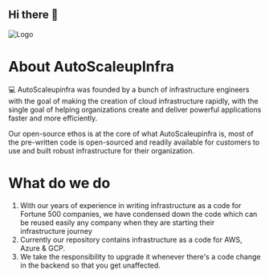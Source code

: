 ## Hi there 👋

<!--

**Here are some ideas to get you started:**

🙋‍♀️ A short introduction - what is your organization all about?
🌈 Contribution guidelines - how can the community get involved?
👩‍💻 Useful resources - where can the community find your docs? Is there anything else the community should know?
🍿 Fun facts - what does your team eat for breakfast?
🧙 Remember, you can do mighty things with the power of [Markdown](https://docs.github.com/github/writing-on-github/getting-started-with-writing-and-formatting-on-github/basic-writing-and-formatting-syntax)
-->


![Logo](https://autoscaleupinfra-buckets.s3.ap-northeast-1.amazonaws.com/2+(1).png)


# About AutoScaleupInfra


💻 AutoScaleupinfra was founded by a bunch of infrastructure engineers with the goal of making the creation of cloud infrastructure rapidly, with the single goal of helping organizations create and deliver powerful applications faster and more efficiently.

Our open-source ethos is at the core of what AutoScaleupinfra is, most of the pre-written code is open-sourced and readily available for customers to use and built robust infrastructure for their organization.

# What do we do
1. With our years of experience in writing infrastructure as a code for Fortune 500 companies, we have condensed down the code which can be reused easily any company when they are starting their infrastructure journey
2. Currently our repository contains infrastructure as a code for AWS, Azure & GCP.
3. We take the responsibility to upgrade it whenever there's a code change in the backend so that you get unaffected.


